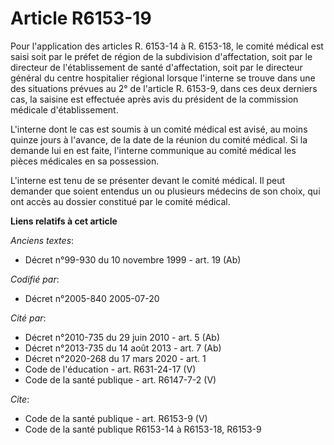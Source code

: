 # Article R6153-19

Pour l'application des articles R. 6153-14 à R. 6153-18, le comité médical est saisi soit par le préfet de région de la
subdivision d'affectation, soit par le directeur de l'établissement de santé d'affectation, soit par le directeur général du
centre hospitalier régional lorsque l'interne se trouve dans une des situations prévues au 2° de l'article R. 6153-9, dans
ces deux derniers cas, la saisine est effectuée après avis du président de la commission médicale d'établissement.

L'interne dont le cas est soumis à un comité médical est avisé, au moins quinze jours à l'avance, de la date de la réunion du
comité médical. Si la demande lui en est faite, l'interne communique au comité médical les pièces médicales en sa possession.

L'interne est tenu de se présenter devant le comité médical. Il peut demander que soient entendus un ou plusieurs médecins de
son choix, qui ont accès au dossier constitué par le comité médical.

**Liens relatifs à cet article**

_Anciens textes_:

  - Décret n°99-930 du 10 novembre 1999 - art. 19 (Ab)

_Codifié par_:

  - Décret n°2005-840 2005-07-20

_Cité par_:

  - Décret n°2010-735 du 29 juin 2010 - art. 5 (Ab)
  - Décret n°2013-735 du 14 août 2013 - art. 7 (Ab)
  - Décret n°2020-268 du 17 mars 2020 - art. 1
  - Code de l'éducation - art. R631-24-17 (V)
  - Code de la santé publique - art. R6147-7-2 (V)

_Cite_:

  - Code de la santé publique - art. R6153-9 (V)
  - Code de la santé publique R6153-14 à R6153-18, R6153-9
